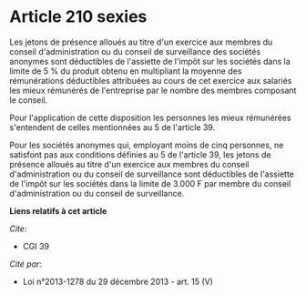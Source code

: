 # Article 210 sexies

Les jetons de présence alloués au titre d'un exercice aux membres du conseil d'administration ou du conseil de surveillance
des sociétés anonymes sont déductibles de l'assiette de l'impôt sur les sociétés dans la limite de 5 % du produit obtenu en
multipliant la moyenne des rémunérations déductibles attribuées au cours de cet exercice aux salariés les mieux rémunérés de
l'entreprise par le nombre des membres composant le conseil.

Pour l'application de cette disposition les personnes les mieux rémunérées s'entendent de celles mentionnées au 5 de
l'article 39.

Pour les sociétés anonymes qui, employant moins de cinq personnes, ne satisfont pas aux conditions définies au 5 de l'article
39, les jetons de présence alloués au titre d'un exercice aux membres du conseil d'administration ou du conseil de
surveillance sont déductibles de l'assiette de l'impôt sur les sociétés dans la limite de 3.000 F par membre du conseil
d'administration ou du conseil de surveillance.

**Liens relatifs à cet article**

_Cite_:

  - CGI 39

_Cité par_:

  - Loi n°2013-1278 du 29 décembre 2013 - art. 15 (V)
